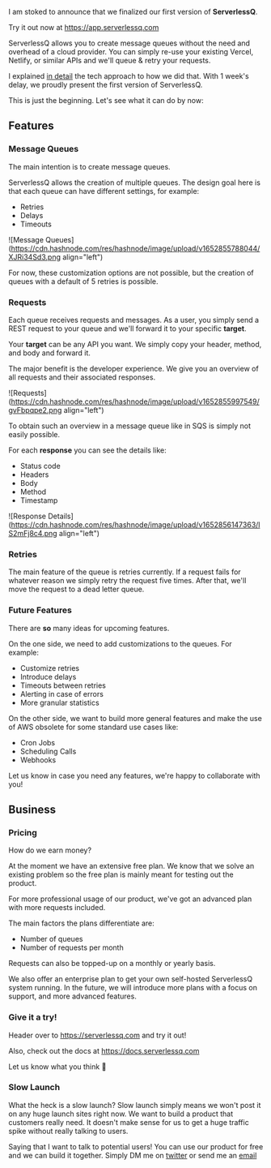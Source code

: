 I am stoked to announce that we finalized our first version of **ServerlessQ**.

Try it out now at https://app.serverlessq.com

ServerlessQ allows you to create message queues without the need and overhead of a cloud provider. You can simply re-use your existing Vercel, Netlify, or similar APIs and we'll queue & retry your requests.

I explained [in detail](https://sandro.volpee.de/sqs-as-a-service) the tech approach to how we did that. With 1 week's delay, we proudly present the first version of ServerlessQ.

This is just the beginning. Let's see what it can do by now:

## Features
### Message Queues

The main intention is to create message queues.

ServerlessQ allows the creation of multiple queues. The design goal here is that each queue can have different settings, for example:
- Retries
- Delays
- Timeouts

![Message Queues](https://cdn.hashnode.com/res/hashnode/image/upload/v1652855788044/XJRi34Sd3.png align="left")

For now, these customization options are not possible, but the creation of queues with a default of 5 retries is possible.

### Requests

Each queue receives requests and messages. As a user, you simply send a REST request to your queue and we'll forward it to your specific **target**.

Your **target** can be any API you want. We simply copy your header, method, and body and forward it. 

The major benefit is the developer experience. We give you an overview of all requests and their associated responses. 


![Requests](https://cdn.hashnode.com/res/hashnode/image/upload/v1652855997549/gvFbpqpe2.png align="left")

To obtain such an overview in a message queue like in SQS is simply not easily possible. 

For each **response** you can see the details like:
- Status code
- Headers
- Body
- Method
- Timestamp


![Response Details](https://cdn.hashnode.com/res/hashnode/image/upload/v1652856147363/lS2mFj8c4.png align="left")

### Retries

The main feature of the queue is retries currently. If a request fails for whatever reason we simply retry the request five times. After that, we'll move the request to a dead letter queue. 

### Future Features

There are **so** many ideas for upcoming features. 

On the one side, we need to add customizations to the queues. For example:
- Customize retries
- Introduce delays
- Timeouts between retries
- Alerting in case of errors
- More granular statistics

On the other side, we want to build more general features and make the use of AWS obsolete for some standard use cases like:
- Cron Jobs
- Scheduling Calls
- Webhooks

Let us know in case you need any features, we're happy to collaborate with you! 

## Business

### Pricing

How do we earn money? 

At the moment we have an extensive free plan. We know that we solve an existing problem so the free plan is mainly meant for testing out the product.

For more professional usage of our product, we've got an advanced plan with more requests included. 

The main factors the plans differentiate are:
- Number of queues
- Number of requests per month

Requests can also be topped-up on a monthly or yearly basis. 

We also offer an enterprise plan to get your own self-hosted ServerlessQ system running. In the future, we will introduce more plans with a focus on support, and more advanced features.

### Give it a try!

Header over to https://serverlessq.com and try it out!

Also, check out the docs at https://docs.serverlessq.com 

Let us know what you think 🚀

### Slow Launch

What the heck is a slow launch? Slow launch simply means we won't post it on any huge launch sites right now. We want to build a product that customers really need. It doesn't make sense for us to get a huge traffic spike without really talking to users.

Saying that I want to talk to potential users! You can use our product for free and we can build it together. Simply DM me on [twitter](https://twitter.com/sandro_vol) or send me an [email](mailto:alessandro.volpicella@gmail.com)